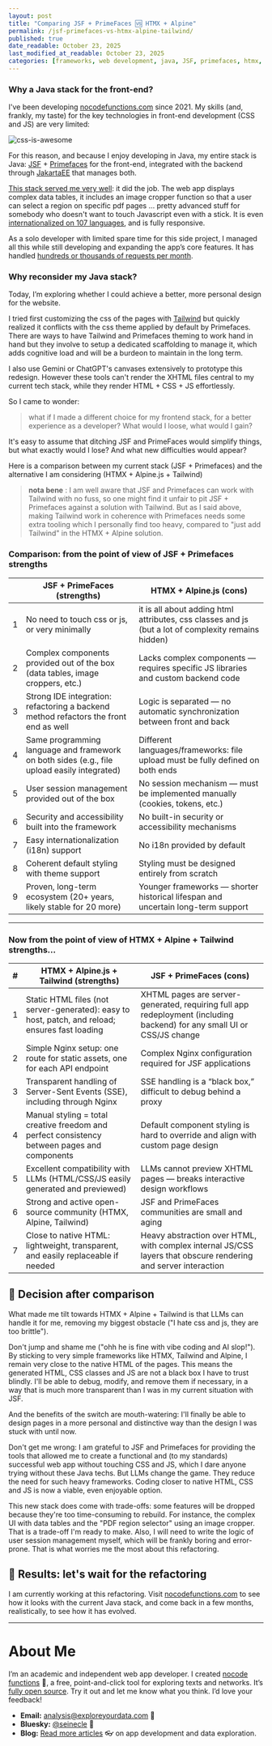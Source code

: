 ```yaml
---
layout: post
title: "Comparing JSF + PrimeFaces 🆚 HTMX + Alpine"
permalink: /jsf-primefaces-vs-htmx-alpine-tailwind/
published: true
date_readable: October 23, 2025
last_modified_at_readable: October 23, 2025
categories: [frameworks, web development, java, JSF, primefaces, htmx, alpine, tailwind]
---
```


### Why a Java stack for the front-end?

I've been developing [nocodefunctions.com](https://nocodefunctions.com) since 2021. My skills (and, frankly, my taste) for the key technologies in front-end development (CSS and JS) are very limited:

![css-is-awesome](https://github.com/user-attachments/assets/5903b606-3238-4c91-9fad-f966476d269c)

For this reason, and because I enjoy developing in Java, my entire stack is Java: [JSF](https://github.com/jakartaee/faces) + [Primefaces](https://showcase.primefaces.org) for the front-end, integrated with the backend through [JakartaEE](https://jakarta.ee/learn/starter-guides/) that manages both.

[This stack served me very well](https://nocodefunctions.com/blog/java-frontend-web-app/): it did the job. The web app displays complex data tables, it includes an image cropper function so that a user can select a region on specific pdf pages ... pretty advanced stuff for somebody who doesn't want to touch Javascript even with a stick. It is even [internationalized on 107 languages](https://nocodefunctions.com/blog/translated-web-app-in-107-languages-i18n/), and is fully responsive.

As a solo developer with limited spare time for this side project, I managed all this while still developing and expanding the app’s core features. It has handled [hundreds or thousands of requests per month](https://public.nocodefunctions.com/).


### Why reconsider my Java stack?

Today, I’m exploring whether I could achieve a better, more personal design for the website.

I tried first customizing the css of the pages with [Tailwind](https://tailwindcss.com/) but quickly realized it conflicts with the css theme applied by default by Primefaces. There are ways to have Tailwind and Primefaces theming to work hand in hand but they involve to setup a dedicated scaffolding to manage it, which adds cognitive load and will be a burdeon to maintain in the long term.

I also use Gemini or ChatGPT's canvases extensively to prototype this redesign. However these tools can't render the XHTML files central to my current tech stack, while they render HTML + CSS + JS effortlessly.

So I came to wonder:

> what if I made a different choice for my frontend stack, for a better experience as a developer? What would I loose, what would I gain?

It's easy to assume that ditching JSF and PrimeFaces would simplify things, but what exactly would I lose? And what new difficulties would appear?

Here is a comparison between my current stack (JSF + Primefaces) and the alternative I am considering (HTMX + Alpine.js + Tailwind)

> **nota bene** : I am well aware that JSF and Primefaces can work with Tailwind with no fuss, so one might find it unfair to pit JSF + Primefaces against a solution with Tailwind. But as I said above, making Tailwind work in coherence with Primefaces needs some extra tooling which I personally find too heavy, compared to "just add Tailwind" in the HTMX + Alpine solution.

### Comparison: from the point of view of JSF + Primefaces strengths


|   | **JSF + PrimeFaces (strengths)**                                                            | **HTMX + Alpine.js (cons)**                                                       |
| - | ------------------------------------------------------------------------------------------- | --------------------------------------------------------------------------------- |
| 1 | No need to touch css or js, or very minimally                                               | it is all about adding html attributes, css classes and js (but a lot of complexity remains hidden)|
| 2 | Complex components provided out of the box (data tables, image croppers, etc.)              | Lacks complex components — requires specific JS libraries and custom backend code |
| 3 | Strong IDE integration: refactoring a backend method refactors the front end as well        | Logic is separated — no automatic synchronization between front and back          |
| 4 | Same programming language and framework on both sides (e.g., file upload easily integrated) | Different languages/frameworks: file upload must be fully defined on both ends    |
| 5 | User session management provided out of the box                                             | No session mechanism — must be implemented manually (cookies, tokens, etc.)       |
| 6 | Security and accessibility built into the framework                                         | No built-in security or accessibility mechanisms                                  |
| 7 | Easy internationalization (i18n) support                                                    | No i18n provided by default                                                       |
| 8 | Coherent default styling with theme support                                                 | Styling must be designed entirely from scratch                                    |
| 9 | Proven, long-term ecosystem (20+ years, likely stable for 20 more)                          | Younger frameworks — shorter historical lifespan and uncertain long-term support  |

---

### Now from the point of view of HTMX + Alpine + Tailwind strengths...


| # | **HTMX + Alpine.js + Tailwind (strengths)**                                                                | **JSF + PrimeFaces (cons)**                                                                                             |
| - | ----------------------------------------------------------------------------------------------- | ----------------------------------------------------------------------------------------------------------------------- |
| 1 | Static HTML files (not server-generated): easy to host, patch, and reload; ensures fast loading | XHTML pages are server-generated, requiring full app redeployment (including backend) for any small UI or CSS/JS change |
| 2 | Simple Nginx setup: one route for static assets, one for each API endpoint                      | Complex Nginx configuration required for JSF applications                                                               |
| 3 | Transparent handling of Server-Sent Events (SSE), including through Nginx                       | SSE handling is a “black box,” difficult to debug behind a proxy                                                        |
| 4 | Manual styling = total creative freedom and perfect consistency between pages and components    | Default component styling is hard to override and align with custom page design                                         |
| 5 | Excellent compatibility with LLMs (HTML/CSS/JS easily generated and previewed)                  | LLMs cannot preview XHTML pages — breaks interactive design workflows                                                   |
| 6 | Strong and active open-source community (HTMX, Alpine, Tailwind)                                | JSF and PrimeFaces communities are small and aging                                                                      |
| 7 | Close to native HTML: lightweight, transparent, and easily replaceable if needed                | Heavy abstraction over HTML, with complex internal JS/CSS layers that obscure rendering and server interaction          |

## 🔀 Decision after comparison

What made me tilt towards HTMX + Alpine + Tailwind is that LLMs can handle it for me, removing my biggest obstacle ("I hate css and js, they are too brittle").

Don't jump and shame me ("ohh he is fine with vibe coding and AI slop!"). By sticking to very simple frameworks like HTMX, Tailwind and Alpine,  I remain very close to the native HTML of the pages. This means the generated HTML, CSS classes and JS are not a black box I have to trust blindly. I'll be able to debug, modify, and remove them if necessary, in a way that is much more transparent than I was in my current situation with JSF.

And the benefits of the switch are mouth-watering: I'll finally be able to design pages in a more personal and distinctive way than the design I was stuck with until now.

Don't get me wrong: I am grateful to JSF and Primefaces for providing the tools that allowed me to create a functional and (to my standards) successful web app without touching CSS and JS, which I dare anyone trying without these Java techs. But LLMs change the game. They reduce the need for such heavy frameworks. Coding closer to native HTML, CSS and JS is now a viable, even enjoyable option.

This new stack does come with trade-offs: some features will be dropped because they're too time-consuming to rebuild. For instance, the complex UI with data tables and the "PDF region selector" using an image cropper. That is a trade-off I'm ready to make. Also, I will need to write the logic of user session management myself, which will be frankly boring and error-prone. That is what worries me the most about this refactoring.

## 🎯 Results: let's wait for the refactoring

I am currently working at this refactoring. Visit [nocodefunctions.com](htpps://nocodefunctions.com) to see how it looks with the current Java stack, and come back in a few months, realistically, to see how it has evolved.

---
# About Me

I’m an academic and independent web app developer. I created [nocode functions](https://nocodefunctions.com) 🔎, a free, point-and-click tool for exploring texts and networks. It’s [fully open source](https://github.com/seinecle/nocodefunctions). Try it out and let me know what you think. I’d love your feedback!

* **Email:** [analysis@exploreyourdata.com](mailto:analysis@exploreyourdata.com) 📧
* **Bluesky:** [@seinecle](https://bsky.app/profile/seinecle.bsky.social) 📱
* **Blog:** [Read more articles](https://nocodefunctions.com/blog) 👓 on app development and data exploration.

